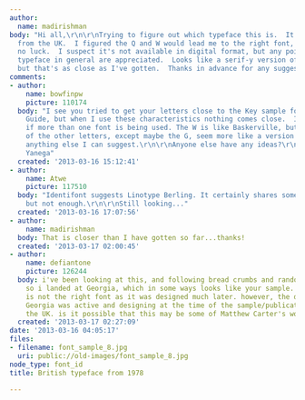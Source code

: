 ```yaml
---
author:
  name: madirishman
body: "Hi all,\r\n\r\nTrying to figure out which typeface this is.  It's a 1978 publication
  from the UK.  I figured the Q and W would lead me to the right font, but so far,
  no luck.  I suspect it's not available in digital format, but any pointers to the
  typeface in general are appreciated.  Looks like a serif-y version of Globe Gothic,
  but that's as close as I've gotten.  Thanks in advance for any suggestions!\r\n\r\nBest,\r\nPatrick"
comments:
- author:
    name: bowfinpw
    picture: 110174
  body: "I see you tried to get your letters close to the Key sample for the Serif
    Guide, but when I use these characteristics nothing comes close.  I still wonder
    if more than one font is being used. The W is like Baskerville, but the majority
    of the other letters, except maybe the G, seem more like a version of Times than
    anything else I can suggest.\r\n\r\nAnyone else have any ideas?\r\n\r\n- Mike
    Yanega"
  created: '2013-03-16 15:12:41'
- author:
    name: Atwe
    picture: 117510
  body: "Identifont suggests Linotype Berling. It certainly shares some similarities,
    but not enough.\r\n\r\nStill looking..."
  created: '2013-03-16 17:07:56'
- author:
    name: madirishman
  body: That is closer than I have gotten so far...thanks!
  created: '2013-03-17 02:00:45'
- author:
    name: defiantone
    picture: 126244
  body: i've been looking at this, and following bread crumbs and random thoughts.
    so i landed at Georgia, which in some ways looks like your sample. of course this
    is not the right font as it was designed much later. however, the designer of
    Georgia was active and designing at the time of the sample/publication, and in
    the UK. is it possible that this may be some of Matthew Carter's work?
  created: '2013-03-17 02:27:09'
date: '2013-03-16 04:05:17'
files:
- filename: font_sample_8.jpg
  uri: public://old-images/font_sample_8.jpg
node_type: font_id
title: British typeface from 1978

---
```

